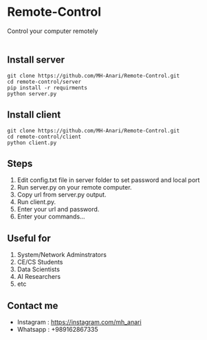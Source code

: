# Remote-Control
Control your computer remotely
<br><br>
## Install server
```
git clone https://github.com/MH-Anari/Remote-Control.git
cd remote-control/server
pip install -r requirments
python server.py
```

## Install client
```
git clone https://github.com/MH-Anari/Remote-Control.git
cd remote-control/client
python client.py
```

## Steps
1. Edit config.txt file in server folder to set password and local port
2. Run server.py on your remote computer.
3. Copy url from server.py output.
4. Run client.py.
5. Enter your url and password.
6. Enter your commands...

## Useful for
1. System/Network Adminstrators
2. CE/CS Students
3. Data Scientists
4. AI Researchers
5. etc

## Contact me
- Instagram : https://instagram.com/mh_anari
- Whatsapp : +989162867335
